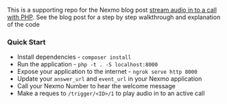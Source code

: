 This is a supporting repo for the Nexmo blog post 
[stream audio in to a call with PHP](#). See the blog post for a step by step 
walkthrough and explanation of the code

### Quick Start

* Install dependencies - `composer install`
* Run the application - `php -t . -S localhost:8000`
* Expose your application to the internet - `ngrok serve http 8000`
* Update your `answer_url` and `event_url` in your Nexmo application
* Call your Nexmo Number to hear the welcome message
* Make a reques to `/trigger/<ID>/1` to play audio in to an active call


